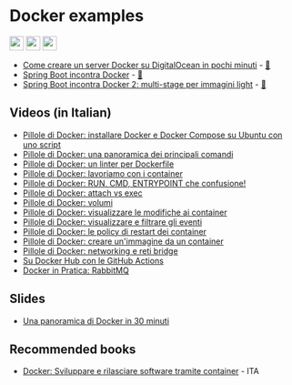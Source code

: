 # Docker examples

<p>
  <a href="https://www.linkedin.com/in/mauro-cicolella-0b107076/"><img src="https://img.shields.io/badge/linkedin-%230077B5.svg?&style=for-the-badge&logo=linkedin&logoColor=white" height=25></a>
    <a href="https://twitter.com/emmecilab"><img src="https://img.shields.io/badge/twitter-%231DA1F2.svg?&style=for-the-badge&logo=twitter&logoColor=white" height=25></a>
  <a href="https://www.youtube.com/c/emmecilab"><img src="https://img.shields.io/badge/youtube-%23E4405F.svg?&style=for-the-badge&logo=youtube&logoColor=white" height=25></a>

* [Come creare un server Docker su DigitalOcean in pochi minuti](https://www.emmecilab.net/blog/come-creare-un-server-docker-su-digitalocean-in-pochi-minuti/) -  [:movie_camera:](https://youtu.be/qhVVFJdH1yg)
* [Spring Boot incontra Docker](https://www.emmecilab.net/blog/spring-boot-incontra-docker/) - [:movie_camera:](https://youtu.be/unnPZUBO5K8)
* [Spring Boot incontra Docker 2: multi-stage per immagini light](https://www.emmecilab.net/blog/spring-boot-incontra-docker-2-multi-stage-per-immagini-light/) - [:movie_camera:](https://youtu.be/unnPZUBO5K8)


## Videos (in Italian)

* [Pillole di Docker: installare Docker e Docker Compose su Ubuntu con uno script](https://youtu.be/Xea_9GYFpaA)
* [Pillole di Docker: una panoramica dei principali comandi](https://youtu.be/wAyUdtQF05w)
* [Pillole di Docker: un linter per Dockerfile](https://www.youtube.com/watch?v=Z174Q3om1es)
* [Pillole di Docker: lavoriamo con i container](https://youtu.be/rtZ8u4aWzZ0)
* [Pillole di Docker: RUN, CMD, ENTRYPOINT che confusione!](https://youtu.be/hdC5yoTBGAY)
* [Pillole di Docker: attach vs exec](https://youtu.be/-fdIlBJN6-4)
* [Pillole di Docker: volumi](https://youtu.be/RbtnBb6uhLo)
* [Pillole di Docker: visualizzare le modifiche ai container](https://youtu.be/tT6vHhi451Q)
* [Pillole di Docker: visualizzare e filtrare gli eventi](https://youtu.be/kZjGgaM5F_M)
* [Pillole di Docker: le policy di restart dei container](https://youtu.be/vQd25yYI1Ck)
* [Pillole di Docker: creare un'immagine da un container](https://youtu.be/k1A1CdD1yFc)
* [Pillole di Docker: networking e reti bridge](https://www.youtube.com/watch?v=lppLNI21T3w)
* [Su Docker Hub con le GitHub Actions](https://youtu.be/AGldK5g30Xg)
* [Docker in Pratica: RabbitMQ](https://youtu.be/lY9FVHt1o3k)  

## Slides
  
* [Una panoramica di Docker in 30 minuti](https://www.slideshare.net/EmmeCi1/docker-la-rivoluzione-nel-deployment)

## Recommended books

* [Docker: Sviluppare e rilasciare software tramite container](https://amzn.to/37rOaYZ) - ITA


